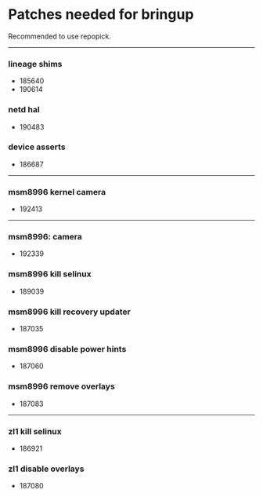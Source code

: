 # Patches needed for bringup

Recommended to use repopick.

-----
### lineage shims
- 185640
- 190614
### netd hal
- 190483
### device asserts
- 186687
-----
### msm8996 kernel camera
- 192413
-----
### msm8996: camera
- 192339
### msm8996 kill selinux
- 189039
### msm8996 kill recovery updater
- 187035
### msm8996 disable power hints
- 187060
### msm8996 remove overlays
- 187083
-----
### zl1 kill selinux
- 186921
### zl1 disable overlays
- 187080
